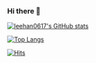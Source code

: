 ### Hi there 👋

<!--
**leehan0617/leehan0617** is a ✨ _special_ ✨ repository because its `README.md` (this file) appears on your GitHub profile.

Here are some ideas to get you started:

- 🔭 I’m currently working on ...
- 🌱 I’m currently learning ...
- 👯 I’m looking to collaborate on ...
- 🤔 I’m looking for help with ...
- 💬 Ask me about ...
- 📫 How to reach me: ...
- 😄 Pronouns: ...
- ⚡ Fun fact: ...
-->

[![leehan0617's GitHub stats](https://github-readme-stats.vercel.app/api?username=leehan0617&show_icons=true&theme=solarized-light)](https://github.com/leehan0617/github-readme-stats)

[![Top Langs](https://github-readme-stats.vercel.app/api/top-langs/?username=leehan0617&layout=compact&langs_count=10)](https://github.com/leehan0617/github-readme-stats)

[![Hits](https://hits.seeyoufarm.com/api/count/incr/badge.svg?url=https%3A%2F%2Fgithub.com%2Fleehan0617%2Fhit-counter&count_bg=%2379C83D&title_bg=%23555555&icon=waze.svg&icon_color=%23E5D5D5&title=hits&edge_flat=false)](https://hits.seeyoufarm.com)

<!--
[![Readme Card](https://github-readme-stats.vercel.app/api/pin/?username=leehan0617&repo=spring-cloud-sample)](https://github.com/leehan0617/spring-cloud-sample)
-->

<!--
- ⚡
- 😄
-->
